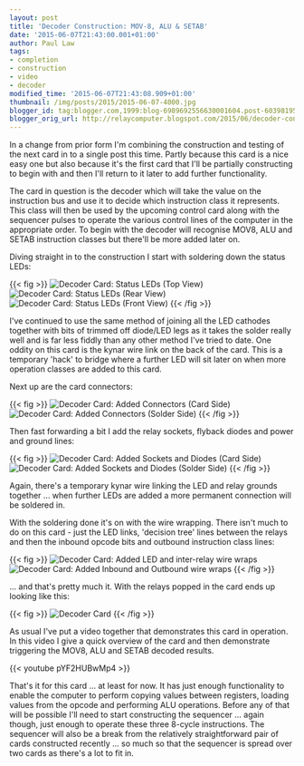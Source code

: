```yaml
---
layout: post
title: 'Decoder Construction: MOV-8, ALU & SETAB'
date: '2015-06-07T21:43:00.001+01:00'
author: Paul Law
tags:
- completion
- construction
- video
- decoder
modified_time: '2015-06-07T21:43:08.909+01:00'
thumbnail: /img/posts/2015/2015-06-07-4000.jpg
blogger_id: tag:blogger.com,1999:blog-6989692556630001604.post-6039819533217163126
blogger_orig_url: http://relaycomputer.blogspot.com/2015/06/decoder-construction-mov-8-alu-setab.html
---
```


In a change from prior form 
I'm combining the construction and testing of the next card in to a single 
post this time. Partly because this card is a nice easy one but also because 
it's the first card that I'll be partially constructing to begin with and then 
I'll return to it later to add further functionality.

The card in 
question is the decoder which will take the value on the instruction bus and 
use it to decide which instruction class it represents. This class will then 
be used by the upcoming control card along with the sequencer pulses to 
operate the various control lines of the computer in the appropriate order. To 
begin with the decoder will recognise MOV8, ALU and SETAB instruction classes 
but there'll be more added later on. 

Diving straight in to the 
construction I start with soldering down the status LEDs: 

{{< fig >}}
![Decoder Card: Status LEDs (Top View)](/img/posts/2015/2015-06-07-0000.jpg)
![Decoder Card: Status LEDs (Rear View)](/img/posts/2015/2015-06-07-0001.jpg)
![Decoder Card: Status LEDs (Front View)](/img/posts/2015/2015-06-07-0002.jpg)
{{< /fig >}}

I've continued to use the same method of joining all the LED 
cathodes together with bits of trimmed off diode/LED legs as it takes the 
solder really well and is far less fiddly than any other method I've tried to 
date. One oddity on this card is the kynar wire link on the back of the card. 
This is a temporary 'hack' to bridge where a further LED will sit later on 
when more operation classes are added to this card.

Next up are the 
card connectors: 

{{< fig >}}
![Decoder Card: Added Connectors (Card Side)](/img/posts/2015/2015-06-07-0003.jpg)
![Decoder Card: Added Connectors (Solder Side)](/img/posts/2015/2015-06-07-0004.jpg)
{{< /fig >}}

Then fast forwarding a bit I add the relay sockets, 
flyback diodes and power and ground lines: 

{{< fig >}}
![Decoder Card: Added Sockets and Diodes (Card Side)](/img/posts/2015/2015-06-07-0005.jpg)
![Decoder Card: Added Sockets and Diodes (Solder Side)](/img/posts/2015/2015-06-07-0006.jpg)
{{< /fig >}}

Again, there's a temporary kynar wire linking 
the LED and relay grounds together ... when further LEDs are added a more 
permanent connection will be soldered in.

With the soldering done 
it's on with the wire wrapping. There isn't much to do on this card - just the 
LED links, 'decision tree' lines between the relays and then the inbound 
opcode bits and outbound instruction class lines: 

{{< fig >}}
![Decoder Card: Added LED and inter-relay wire wraps](/img/posts/2015/2015-06-07-0007.jpg)
![Decoder Card: Added Inbound and Outbound wire wraps](/img/posts/2015/2015-06-07-0008.jpg)
{{< /fig >}}

... and that's pretty much it. With the relays popped 
in the card ends up looking like this: 

{{< fig >}}
![Decoder Card](/img/posts/2015/2015-06-07-0009.jpg)
{{< /fig >}}

As usual I've 
put a video together that demonstrates this card in operation. In this video I 
give a quick overview of the card and then demonstrate triggering the MOV8, 
ALU and SETAB decoded results. 

{{< youtube pYF2HUBwMp4 >}}

That's it for this card ... at least for now. It has just enough 
functionality to enable the computer to perform copying values between 
registers, loading values from the opcode and performing ALU operations. 
Before any of that will be possible I'll need to start constructing the 
sequencer ... again though, just enough to operate these three 8-cycle 
instructions. The sequencer will also be a break from the relatively 
straightforward pair of cards constructed recently ... so much so that the 
sequencer is spread over two cards as there's a lot to fit in. 
